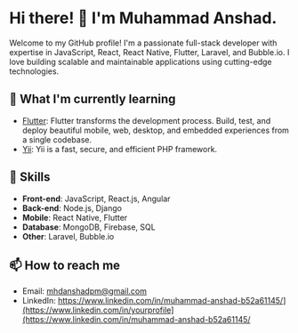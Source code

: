 # Hi there! 👋 I'm Muhammad Anshad.

Welcome to my GitHub profile! I'm a passionate full-stack developer with expertise in JavaScript, React, React Native, Flutter, Laravel, and Bubble.io. I love building scalable and maintainable applications using cutting-edge technologies.

## 🌱 What I'm currently learning
- [Flutter](https://flutter.dev/): Flutter transforms the development process. Build, test, and deploy beautiful mobile, web, desktop, and embedded experiences from a single codebase.
- [Yii](https://www.yiiframework.com/): Yii is a fast, secure, and efficient PHP framework.

## 💼 Skills
- **Front-end**: JavaScript, React.js, Angular
- **Back-end**: Node.js, Django
- **Mobile**: React Native, Flutter
- **Database**: MongoDB, Firebase, SQL
- **Other**: Laravel, Bubble.io

## 📫 How to reach me
- Email: [mhdanshadpm@gmail.com](mailto:mhdanshadpm@gmail.com)
- LinkedIn: https://www.linkedin.com/in/muhammad-anshad-b52a61145/](https://www.linkedin.com/in/yourprofile](https://www.linkedin.com/in/muhammad-anshad-b52a61145/
